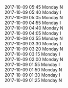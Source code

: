 2017-10-09 05:45 Monday  N  
2017-10-09 05:40 Monday  I  
2017-10-09 05:05 Monday  N  
2017-10-09 04:55 Monday  I  
2017-10-09 04:40 Monday  N  
2017-10-09 04:05 Monday  I  
2017-10-09 03:55 Monday  N  
2017-10-09 03:30 Monday  I  
2017-10-09 03:20 Monday  N  
2017-10-09 03:15 Monday  I  
2017-10-09 02:00 Monday  N  
2017-10-09 01:55 Monday  I  
2017-10-09 01:50 Monday  N  
2017-10-09 01:30 Monday  I  
2017-10-09 01:25 Monday  N  
